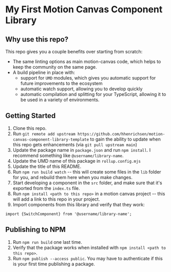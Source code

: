 # My First Motion Canvas Component Library

## Why use this repo?

This repo gives you a couple benefits over starting from scratch:

- The same linting options as main motion-canvas code, which helps to keep the
  community on the same page.
- A build pipeline in place with:
  - support for `UMD` modules, which gives you automatic support for future
    improvements to the ecosystem
  - automatic watch support, allowing you to develop quickly
  - automatic compilation and splitting for your TypeScript, allowing it to be
    used in a variety of environments.

## Getting Started

1. Clone this repo.
1. Run
   `git remote add upstream https://github.com/hhenrichsen/motion-canvas-component-library-template`
   to gain the ability to update when this repo gets enhancements (via
   `git pull upstream main`)
1. Update the package name in `package.json` and run `npm install`. I recommend
   something like `@username/library-name`.
1. Update the UMD name of this package in `rollup.config.mjs`
1. Update the title of this README.
1. Run `npm run build watch` -- this will create some files in the `lib` folder
   for you, and rebuild them here when you make changes.
1. Start developing a component in the `src` folder, and make sure that it's
   exported from the `index.ts` file.
1. Run `npm install <path to this repo>` in a motion canvas project -- this will
   add a link to this repo in your project.
1. Import components from this library and verify that they work:

```tsx
import {SwitchComponent} from '@username/library-name';
```

## Publishing to NPM

1. Run `npm run build` one last time.
1. Verify that the package works when installed with
   `npm install <path to this repo>`.
1. Run `npm publish --access public`. You may have to authenticate if this is
   your first time publishing a package.
